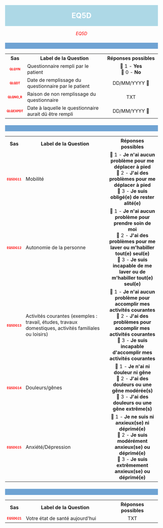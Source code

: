 <H1 style='background-color: #add8e6; color: white; width: 100%; text-align: center; padding: 20px 0; font-size: 24px; font-weight: bold;'>EQ5D</H1>
<div style='color: red; text-align: center; font-style: italic;'>EQ5D</div>

<h2 style='background-color: #6fa3d3; color: white; width: 100%; text-align: left; padding: 10px 0; font-size: 16px; font-weight: bold;'>
          </h2>
<table style='width:100%;'>
<tr>
<th style='width:50px; text-align:center;'><strong>Sas</strong></th>
<th style='width:600px; text-align:center;'><strong>Label de la Question</strong></th>
<th style='width:300px; text-align:center;'><strong>Réponses possibles</strong></th>
</tr>
<tr>
 <tr> 
<td style='width:50px; text-align:center; color:red; font-size: 10px;'> <b> QLQYN </b></td> 
  <td style='width:600px; text-align:left;'> Questionnaire rempli par le patient   </td>
 <td style='width:300px; text-align:center;'>   🔘 1 - <b>Yes</b> <br> 🔘 0 - <b>No</b> <br> </td> 
 </tr>
 <tr> 
<td style='width:50px; text-align:center; color:red; font-size: 10px;'> <b> QLQDT </b></td> 
  <td style='width:600px; text-align:left;'> Date de remplissage du questionnaire par le patient   </td>
 <td style='width:300px; text-align:center;'>   DD/MM/YYYY 📅 </td> 
 </tr>
 <tr> 
<td style='width:50px; text-align:center; color:red; font-size: 10px;'> <b> QLQNO_R </b></td> 
  <td style='width:600px; text-align:left;'> Raison de non remplissage du questionnaire   </td>
 <td style='width:300px; text-align:center;'>  TXT </td> 
 </tr>
 <tr> 
<td style='width:50px; text-align:center; color:red; font-size: 10px;'> <b> QLQEXPDT </b></td> 
  <td style='width:600px; text-align:left;'> Date à laquelle le questionnaire aurait dû être rempli   </td>
 <td style='width:300px; text-align:center;'>   DD/MM/YYYY 📅 </td> 
 </tr>
</table>
<h2 style='background-color: #6fa3d3; color: white; width: 100%; text-align: left; padding: 10px 0; font-size: 16px; font-weight: bold;'>
          </h2>
<table style='width:100%;'>
<tr>
<th style='width:50px; text-align:center;'><strong>Sas</strong></th>
<th style='width:600px; text-align:center;'><strong>Label de la Question</strong></th>
<th style='width:300px; text-align:center;'><strong>Réponses possibles</strong></th>
</tr>
<tr>
 <tr> 
<td style='width:50px; text-align:center; color:red; font-size: 10px;'> <b> EQ5DG11 </b></td> 
  <td style='width:600px; text-align:left;'> Mobilité   </td>
 <td style='width:300px; text-align:center;'>   🔘 1 - <b>Je n'ai aucun problème pour me déplacer à pied</b> <br> 🔘 2 - <b>J'ai des problèmes pour me déplacer à pied</b> <br> 🔘 3 - <b>Je suis obligé(e) de rester alité(e)</b> <br> </td> 
 </tr>
 <tr> 
<td style='width:50px; text-align:center; color:red; font-size: 10px;'> <b> EQ5DG12 </b></td> 
  <td style='width:600px; text-align:left;'> Autonomie de la personne   </td>
 <td style='width:300px; text-align:center;'>   🔘 1 - <b>Je n'ai aucun problème pour prendre soin de moi</b> <br> 🔘 2 - <b>J'ai des problèmes pour me laver ou m'habiller tout(e) seul(e)</b> <br> 🔘 3 - <b>Je suis incapable de me laver ou de m'habiller tout(e) seul(e)</b> <br> </td> 
 </tr>
 <tr> 
<td style='width:50px; text-align:center; color:red; font-size: 10px;'> <b> EQ5DG13 </b></td> 
  <td style='width:600px; text-align:left;'> Activités courantes (exemples : travail, études, travaux domestiques, activités familiales ou loisirs)   </td>
 <td style='width:300px; text-align:center;'>   🔘 1 - <b>Je n'ai aucun problème pour accomplir mes activités courantes</b> <br> 🔘 2 - <b>J'ai des problèmes pour accomplir mes activités courantes</b> <br> 🔘 3 - <b>Je suis incapable d'accomplir mes activités courantes</b> <br> </td> 
 </tr>
 <tr> 
<td style='width:50px; text-align:center; color:red; font-size: 10px;'> <b> EQ5DG14 </b></td> 
  <td style='width:600px; text-align:left;'> Douleurs/gênes   </td>
 <td style='width:300px; text-align:center;'>   🔘 1 - <b>Je n'ai ni douleur ni gêne</b> <br> 🔘 2 - <b>J'ai des douleurs ou une gêne modérée(s)</b> <br> 🔘 3 - <b>J'ai des douleurs ou une gêne extrême(s)</b> <br> </td> 
 </tr>
 <tr> 
<td style='width:50px; text-align:center; color:red; font-size: 10px;'> <b> EQ5DG15 </b></td> 
  <td style='width:600px; text-align:left;'> Anxiété/Dépression   </td>
 <td style='width:300px; text-align:center;'>   🔘 1 - <b>Je ne suis ni anxieux(se) ni déprimé(e)</b> <br> 🔘 2 - <b>Je suis modérément anxieux(se) ou déprimé(e)</b> <br> 🔘 3 - <b>Je suis extrêmement anxieux(se) ou déprimé(e)</b> <br> </td> 
 </tr>
</table>
<h2 style='background-color: #6fa3d3; color: white; width: 100%; text-align: left; padding: 10px 0; font-size: 16px; font-weight: bold;'>
          </h2>
<table style='width:100%;'>
<tr>
<th style='width:50px; text-align:center;'><strong>Sas</strong></th>
<th style='width:600px; text-align:center;'><strong>Label de la Question</strong></th>
<th style='width:300px; text-align:center;'><strong>Réponses possibles</strong></th>
</tr>
<tr>
 <tr> 
<td style='width:50px; text-align:center; color:red; font-size: 10px;'> <b> EQ5DG21 </b></td> 
  <td style='width:600px; text-align:left;'> Votre état de santé aujourd'hui   </td>
 <td style='width:300px; text-align:center;'>  TXT </td> 
 </tr>
</table>
